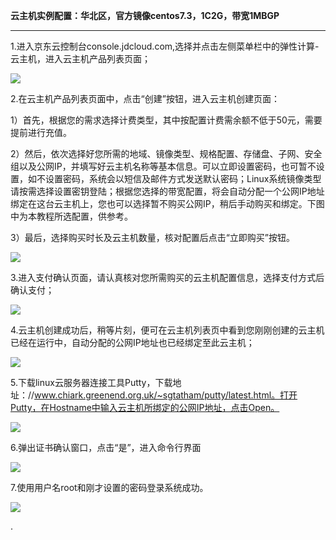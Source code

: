 **云主机实例配置：华北区，官方镜像centos7.3，1C2G，带宽1MBGP**

****

1.进入京东云控制台console.jdcloud.com,选择并点击左侧菜单栏中的弹性计算-云主机，进入云主机产品列表页面；

![](https://img1.jcloudcs.com/cms/340b2c3a-427a-4072-a16c-161fc2beaf7c20170313152354.png)

2.在云主机产品列表页面中，点击“创建”按钮，进入云主机创建页面：

1）首先，根据您的需求选择计费类型，其中按配置计费需余额不低于50元，需要提前进行充值。

2）然后，依次选择好您所需的地域、镜像类型、规格配置、存储盘、子网、安全组以及公网IP，并填写好云主机名称等基本信息。可以立即设置密码，也可暂不设置，如不设置密码，系统会以短信及邮件方式发送默认密码；Linux系统镜像类型请按需选择设置密钥登陆；根据您选择的带宽配置，将会自动分配一个公网IP地址绑定在这台云主机上，您也可以选择暂不购买公网IP，稍后手动购买和绑定。下图中为本教程所选配置，供参考。

3）最后，选择购买时长及云主机数量，核对配置后点击“立即购买”按钮。

![](https://img1.jcloudcs.com/cms/0cace09a-be7d-4d5c-b053-c196b7cccc6c20170313152527.png)

3.进入支付确认页面，请认真核对您所需购买的云主机配置信息，选择支付方式后确认支付；

![](https://img1.jcloudcs.com/cms/7ffb4468-8d91-4583-85bf-81ec450d25de20170313152546.png)

4.云主机创建成功后，稍等片刻，便可在云主机列表页中看到您刚刚创建的云主机已经在运行中，自动分配的公网IP地址也已经绑定至此云主机；

![](https://img1.jcloudcs.com/cms/49ca9b3c-cb7c-43f7-b785-bc33879d949b20170313152601.png)

5.下载linux云服务器连接工具Putty，下载地址：//www.chiark.greenend.org.uk/~sgtatham/putty/latest.html。打开Putty，在Hostname中输入云主机所绑定的公网IP地址，点击Open。

![](https://img1.jcloudcs.com/cms/42a583b7-1532-4bd6-b88a-4c0e65f7beab20170313152614.png)

6.弹出证书确认窗口，点击“是”，进入命令行界面

![](https://img1.jcloudcs.com/cms/a3ac2fd7-4168-4af8-9f09-e827d203fd4c20170313152810.png)

7.使用用户名root和刚才设置的密码登录系统成功。

![](https://img1.jcloudcs.com/cms/e85ec4f4-aec1-4ce6-8d85-7b08360db5f720170313152824.png)

.
